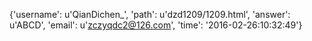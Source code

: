 {'username': u'QianDichen_', 'path': u'dzd1209/1209.html', 'answer': u'ABCD', 'email': u'zczyqdc2@126.com', 'time': '2016-02-26:10:32:49'}